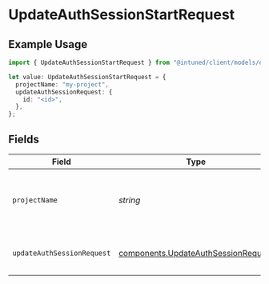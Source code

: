# UpdateAuthSessionStartRequest

## Example Usage

```typescript
import { UpdateAuthSessionStartRequest } from "@intuned/client/models/operations";

let value: UpdateAuthSessionStartRequest = {
  projectName: "my-project",
  updateAuthSessionRequest: {
    id: "<id>",
  },
};
```

## Fields

| Field                                                                                      | Type                                                                                       | Required                                                                                   | Description                                                                                | Example                                                                                    |
| ------------------------------------------------------------------------------------------ | ------------------------------------------------------------------------------------------ | ------------------------------------------------------------------------------------------ | ------------------------------------------------------------------------------------------ | ------------------------------------------------------------------------------------------ |
| `projectName`                                                                              | *string*                                                                                   | :heavy_check_mark:                                                                         | Your project name. It is the name you provide when creating a project.                     | my-project                                                                                 |
| `updateAuthSessionRequest`                                                                 | [components.UpdateAuthSessionRequest](../../models/components/updateauthsessionrequest.md) | :heavy_check_mark:                                                                         | update authentication session request                                                      |                                                                                            |